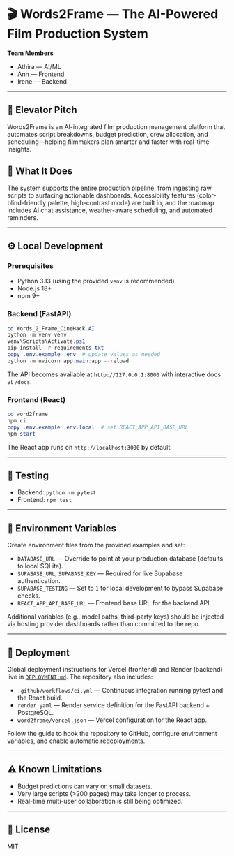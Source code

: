 # 🎬 Words2Frame — The AI-Powered Film Production System

**Team Members**

- Athira — AI/ML
- Ann — Frontend
- Irene — Backend

---

## 🚀 Elevator Pitch

Words2Frame is an AI-integrated film production management platform that automates script breakdowns, budget prediction, crew allocation, and scheduling—helping filmmakers plan smarter and faster with real-time insights.

## 🧩 What It Does

The system supports the entire production pipeline, from ingesting raw scripts to surfacing actionable dashboards. Accessibility features (color-blind-friendly palette, high-contrast mode) are built in, and the roadmap includes AI chat assistance, weather-aware scheduling, and automated reminders.

---

## ⚙️ Local Development

### Prerequisites

- Python 3.13 (using the provided `venv` is recommended)
- Node.js 18+
- npm 9+

### Backend (FastAPI)

```powershell
cd Words_2_Frame_CineHack.AI
python -m venv venv
venv\Scripts\Activate.ps1
pip install -r requirements.txt
copy .env.example .env  # update values as needed
python -m uvicorn app.main:app --reload
```

The API becomes available at `http://127.0.0.1:8000` with interactive docs at `/docs`.

### Frontend (React)

```powershell
cd word2frame
npm ci
copy .env.example .env.local  # set REACT_APP_API_BASE_URL
npm start
```

The React app runs on `http://localhost:3000` by default.

---

## 🧪 Testing

- Backend: `python -m pytest`
- Frontend: `npm test`

---

## 🔐 Environment Variables

Create environment files from the provided examples and set:

- `DATABASE_URL` — Override to point at your production database (defaults to local SQLite).
- `SUPABASE_URL`, `SUPABASE_KEY` — Required for live Supabase authentication.
- `SUPABASE_TESTING` — Set to `1` for local development to bypass Supabase checks.
- `REACT_APP_API_BASE_URL` — Frontend base URL for the backend API.

Additional variables (e.g., model paths, third-party keys) should be injected via hosting provider dashboards rather than committed to the repo.

---

## 🚢 Deployment

Global deployment instructions for Vercel (frontend) and Render (backend) live in [`DEPLOYMENT.md`](DEPLOYMENT.md). The repository also includes:

- `.github/workflows/ci.yml` — Continuous integration running pytest and the React build.
- `render.yaml` — Render service definition for the FastAPI backend + PostgreSQL.
- `word2frame/vercel.json` — Vercel configuration for the React app.

Follow the guide to hook the repository to GitHub, configure environment variables, and enable automatic redeployments.

---

## ⚠️ Known Limitations

- Budget predictions can vary on small datasets.
- Very large scripts (>200 pages) may take longer to process.
- Real-time multi-user collaboration is still being optimized.

---

## 📜 License

MIT
